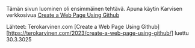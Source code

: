 Tämän sivun luominen oli ensimmäinen tehtävä. Apuna käytin Karvisen verkkosivua [Create a Web Page Using Github](https://terokarvinen.com/2023/create-a-web-page-using-github/)


Lähteet: Terokarvinen.com [Create a Web Page Using Github][https://terokarvinen.com/2023/create-a-web-page-using-github/] luettu 30.3.3025

